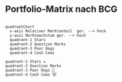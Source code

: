 # Portfolio-Matrix nach BCG

```mermaid

quadrantChart
  x-axis Relativer Marktanteil  ger. --> hoch
  y-axis Marktwachstum ger. --> hoch 
  quadrant-1 Stars
  quadrant-2 Question Marks
  quadrant-3 Poor Dogs
  quadrant-4 Cash Cows
  ```


    quadrant-1 Stars ✬
    quadrant-2 Question Marks
    quadrant-3 Poor Dogs 🐶
    quadrant-4 Cash Cows 🐮